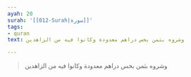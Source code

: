 ```yaml
---
ayah: 20
surah: '[[012-Surah|سورة]]'
tags:
- quran
text: وشروه بثمن بخس دراهم معدودة وكانوا فيه من الزاهدين

---
```

> وشروه بثمن بخس دراهم معدودة وكانوا فيه من الزاهدين
